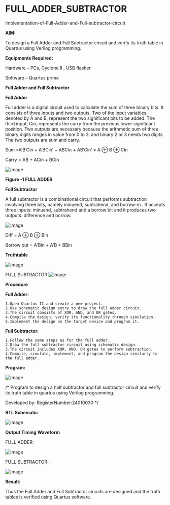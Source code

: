 # FULL_ADDER_SUBTRACTOR

Implementation-of-Full-Adder-and-Full-subtractor-circuit

**AIM:**

To design a Full Adder and Full Subtractor circuit and verify its truth table in Quartus using Verilog programming.

**Equipments Required:**

Hardware – PCs, Cyclone II , USB flasher

Software – Quartus prime

**Full Adder and Full Subtractor**

**Full Adder**

Full adder is a digital circuit used to calculate the sum of three binary bits. It consists of three inputs and two outputs. Two of the input variables, denoted by A and B, represent the two significant bits to be added. The third input, Cin, represents the carry from the previous lower significant position. Two outputs are necessary because the arithmetic sum of three binary digits ranges in value from 0 to 3, and binary 2 or 3 needs two digits. The two outputs are sum and carry.

Sum =A’B’Cin + A’BCin’ + ABCin + AB’Cin’ = A ⊕ B ⊕ Cin 

Carry = AB + ACin + BCin

![image](https://github.com/naavaneetha/FULL_ADDER_SUBTRACTOR/assets/154305477/0f30ba51-5ffb-4198-845f-18e054f675e7)

**Figure -1 FULL ADDER**

**Full Subtractor**

A full subtractor is a combinational circuit that performs subtraction involving three bits, namely minuend, subtrahend, and borrow-in . It accepts three inputs: minuend, subtrahend and a borrow bit and it produces two outputs: difference and borrow.

![image](https://github.com/naavaneetha/FULL_ADDER_SUBTRACTOR/assets/154305477/02b24f51-ab51-4304-9ad6-7b81ffc1ead5)

Diff = A ⊕ B ⊕ Bin 

Borrow out = A'Bin + A'B + BBin

**Truthtable**

![image](https://github.com/user-attachments/assets/24a165b9-62dd-4b84-806a-9055e0410b50)

FULL SUBTRACTOR 
![image](https://github.com/user-attachments/assets/680f0333-abc8-4efe-ad5c-17f6116b8165)


**Procedure**

**Full Adder:**

    1.Open Quartus II and create a new project.
    2.Use schematic design entry to draw the full adder circuit. 
    3.The circuit consists of XOR, AND, and OR gates. 
    4.Compile the design, verify its functionality through simulation. 
    5.Implement the design on the target device and program it.

**Full Subtractor:** 

    1.Follow the same steps as for the full adder. 
    2.Draw the full subtractor circuit using schematic design. 
    3.The circuit includes XOR, AND, OR gates to perform subtraction. 
    4.Compile, simulate, implement, and program the design similarly to the full adder.

**Program:**

![image](https://github.com/user-attachments/assets/db33db3f-5736-411f-858b-3a071b9ff75c)


/* Program to design a half subtractor and full subtractor circuit and verify its truth table in quartus using Verilog programming. 

Developed by: RegisterNumber:24010030
*/

**RTL Schematic**

![image](https://github.com/user-attachments/assets/dd0f9752-81b6-4bb3-8db2-5d740b806f73)


**Output Timing Waveform**

FULL ADDER:

![image](https://github.com/user-attachments/assets/1dc7dce4-b986-4bde-894a-6ec4f84028db)

FULL SUBTRACTOR::

![image](https://github.com/user-attachments/assets/de9fc047-101f-4680-8b60-2b9363ee70e7)


**Result:**

Thus the Full Adder and Full Subtractor circuits are designed and the truth tables is verified using Quartus software.



